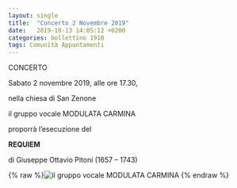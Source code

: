```yaml
---
layout: single
title:  "Concerto 2 Novembre 2019"
date:   2019-10-13 14:05:12 +0200
categories: bollettino 1910
tags: Comunità Appuntamenti
---
```


CONCERTO

Sabato 2 novembre 2019, alle ore 17.30,                                   

nella chiesa di San Zenone

il gruppo vocale MODULATA CARMINA

proporrà l’esecuzione del

**REQUIEM**

di Giuseppe Ottavio Pitoni (1657 – 1743)


{% raw %}<img class="full"
 src="/assets/images/bollettino1910/modulata_carmina.jpg" 
 alt="il gruppo vocale MODULATA CARMINA">
{% endraw %}


